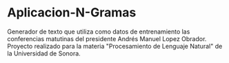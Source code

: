 # Aplicacion-N-Gramas
Generador de texto que utiliza como datos de entrenamiento las conferencias matutinas del presidente Andrés Manuel Lopez Obrador. Proyecto realizado para la materia "Procesamiento de Lenguaje Natural" de la Universidad de Sonora.
